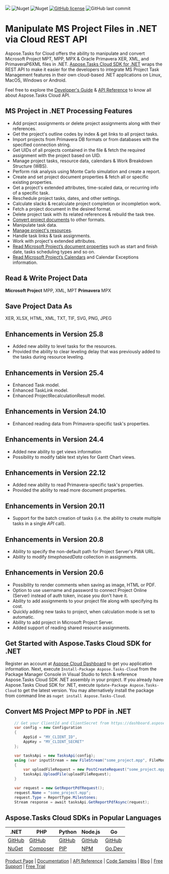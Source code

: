 
![](https://img.shields.io/badge/api-v3.0-lightgrey) ![Nuget](https://img.shields.io/nuget/v/Aspose.tasks-Cloud) ![Nuget](https://img.shields.io/nuget/dt/Aspose.tasks-Cloud) [![GitHub license](https://img.shields.io/github/license/aspose-tasks-cloud/aspose-tasks-cloud-dotnet)](https://github.com/aspose-tasks-cloud/aspose-tasks-cloud-dotnet/blob/master/LICENSE) ![GitHub last commit](https://img.shields.io/github/last-commit/Aspose-tasks-Cloud/aspose-tasks-cloud-dotnet)

# Manipulate MS Project Files in .NET via Cloud REST API

Aspose.Tasks for Cloud offers the ability to manipulate and convert Microsoft Project MPT, MPP, MPX & Oracle Primavera XER, XML, and PrimaveraP6XML files in .NET. [Aspose.Tasks Cloud SDK for .NET](https://products.aspose.cloud/tasks/net) wraps the REST API to make it easier for the developers to integrate MS Project Task Management features in their own cloud-based .NET applications on Linux, MacOS, Windows or Android.

Feel free to explore the [Developer's Guide](https://docs.aspose.cloud/display/taskscloud/Developer+Guide) & [API Reference](https://apireference.aspose.cloud/tasks/) to know all about Aspose.Tasks Cloud API.

## MS Project in .NET Processing Features
- Add project assignments or delete project assignments along with their references.
- Get the project's outline codes by index & get links to all project tasks.
- Import projects from Primavera DB formats or from databases with the specified connection string.
- Get UIDs of all projects contained in the file & fetch the required assignment with the project based on UID.
- Manage project tasks, resource data, calendars & Work Breakdown Structure (WBS).
- Perform risk analysis using Monte Carlo simulation and create a report.
- Create and set project document properties & fetch all or specific existing properties.
- Get a project's extended attributes, time-scaled data, or recurring info of a specific task.
- Reschedule project tasks, dates, and other settings.
- Calculate slacks & recalculate project completion or incompletion work.
- Fetch a project document in the desired format.
- Delete project task with its related references & rebuild the task tree.
- [Convert project documents](https://docs.aspose.cloud/tasks/convert-project-document-to-the-specified-format/) to other formats.
- Manipulate task data.
- [Manage project's resources](https://docs.aspose.cloud/tasks/working-with-resources/).
- Handle task links & task assignments.
- Work with project's extended attributes.
- [Read Microsoft Project’s document properties](https://docs.aspose.cloud/tasks/working-with-calendars/) such as start and finish date, tasks scheduling types and so on.
- [Read Microsoft Project’s Calendars](https://docs.aspose.cloud/tasks/working-with-calendars/) and Calendar Exceptions information.

## Read & Write Project Data
**Microsoft Project** MPP, XML, MPT **Primavera** MPX

## Save Project Data As
XER, XLSX, HTML, XML, TXT, TIF, SVG, PNG, JPEG


## Enhancements in Version 25.8
- Added new ability to level tasks for the resources.
- Provided the ability to clear leveling delay that was previously added to the tasks during resource leveling.

## Enhancements in Version 25.4
- Enhanced Task model.
- Enhanced TaskLink model.
- Enhanced ProjectRecalculationResult model.

## Enhancements in Version 24.10
- Enhanced reading data from Primavera-specific task's properties.

## Enhancements in Version 24.4
- Added new ability to get views information
- Possibility to modify table text styles for Gantt Chart views.

## Enhancements in Version 22.12
- Added new ability to read Primavera-specific task's properties.
- Provided the ability to read more document properties.

## Enhancements in Version 20.11
- Support for the batch creation of tasks (i.e. the ability to create multiple tasks in a single *API* call).

## Enhancements in Version 20.8
- Ability to specify the non-default path for Project Server's *PWA* URL.
- Ability to modify *timephasedData* collection in assignments.

## Enhancements in Version 20.6
- Possibility to render comments when saving as image, HTML or PDF.
- Option to use username and password to connect Project Online (Server) instead of auth token, incase you don't have it.
- Ability to add assignments to your project file along with specifying its cost.
- Quickly adding new tasks to project, when calculation mode is set to automatic.
- Ability to add project in Microsoft Project Server.
- Added support of reading shared resource assignments.

## Get Started with Aspose.Tasks Cloud SDK for .NET

Register an account at [Aspose Cloud Dashboard](https://dashboard.aspose.cloud/#/apps) to get you application information. Next, execute `Install-Package Aspose.Tasks-Cloud` from the Package Manager Console in Visual Studio to fetch & reference Aspose.Tasks Cloud SDK .NET assembly in your project. If you already have Aspose.Tasks Cloud SDK for .NET, execute `Update-Package Aspose.Tasks-Cloud` to get the latest version. You may alternatively install the package from command line as `nuget install Aspose.Tasks-Cloud`.

## Convert MS Project MPP to PDF in .NET

```csharp
	// Get your ClientId and ClientSecret from https://dashboard.aspose.cloud (free registration required).
	var config = new Configuration
	{
		AppSid = "MY_CLIENT_ID",
		AppKey = "MY_CLIENT_SECRET"
	};

	var tasksApi = new TasksApi(config);
	using (var inputStream = new FileStream("some_project.mpp", FileMode.Open))
	{
		var uploadFileRequest = new PostCreateRequest("some_project.mpp", inputStream);
		tasksApi.UploadFile(uploadFileRequest);
	}

	var request = new GetReportPdfRequest();
	request.Name = "some_project.mpp";
	request.Type = ReportType.Milestones;
	Stream response = await tasksApi.GetReportPdfAsync(request);
```

## Aspose.Tasks Cloud SDKs in Popular Languages

| .NET | PHP | Python| Node.js | Go |
|---|---|---|---|---|
| [GitHub](https://github.com/aspose-tasks-cloud/aspose-tasks-cloud-dotnet) |[GitHub](https://github.com/aspose-tasks-cloud/aspose-tasks-cloud-php) | [GitHub](https://github.com/aspose-tasks-cloud/aspose-tasks-cloud-python) | [GitHub](https://github.com/aspose-tasks-cloud/aspose-tasks-cloud-node) |[GitHub](https://github.com/aspose-tasks-cloud/aspose-tasks-cloud-go)|
| [NuGet](https://www.nuget.org/packages/Aspose.tasks-Cloud/)| [Composer](https://packagist.org/packages/aspose/tasks-cloud-php) | [PIP](https://pypi.org/project/aspose-tasks-cloud/) | [NPM](https://www.npmjs.com/package/@asposecloud/aspose-tasks-cloud) | [Go.Dev](https://pkg.go.dev/github.com/aspose-tasks-cloud/aspose-tasks-cloud-go/) |

[Product Page](https://products.aspose.cloud/tasks/net) | [Documentation](https://docs.aspose.cloud/display/taskscloud/Home) | [API Reference](https://apireference.aspose.cloud/tasks/) | [Code Samples](https://github.com/aspose-tasks-cloud/aspose-tasks-cloud-dotnet) | [Blog](https://blog.aspose.cloud/category/tasks/) | [Free Support](https://forum.aspose.cloud/c/tasks) | [Free Trial](https://dashboard.aspose.cloud/#/apps)
